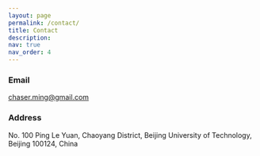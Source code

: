 ```yaml
---
layout: page
permalink: /contact/
title: Contact
description:
nav: true
nav_order: 4
---
```


### Email
chaser.ming@gmail.com


### Address

No. 100 Ping Le Yuan, Chaoyang District, Beijing University of Technology, Beijing 100124, China 
